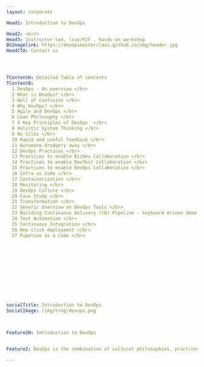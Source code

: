 ```yaml
---
layout: corporate

Head1: Introduction to DevOps 

Head2: <br/>
Head3: Instructor-led, live/F2F , hands-on workshop
BGImagelink: https://devopsmasterclass.github.io/img/header.jpg
HeadCTA: Contact us




TContentH: Detailed Table of contents
TContentB: 
  1 DevOps - An overview </br>
  2 What is DevOps? </br>
  3 Wall of Confusion </br>
  4 Why DevOps? </br>
  5 Agile and DevOps </br>
  6 Lean Philosophy </br>
  7 4 Key Principles of DevOps  </br>
  8 Holistic System Thinking </br>	
  9 No Silos </br>
  10 Rapid and useful feedback </br>
  11 Automate drudgery away </br>
  12 DevOps Practices </br>
  13 Practices to enable BizDev Collaboration </br>
  14 Practices to enable DevTest Collaboration </br>
  15 Practices to enable DevOps Collaboration </br>
  16 Infra as Code </br>
  17 Containerization </br>
  18 Monitoring </br>
  19 DevOps Culture </br>
  20 Case Study </br>
  21 Transformation </br>
  22 Generic Overview on DevOps Tools </br>
  23 Building Continuous Delivery (CD) Pipeline - keyboard driven demo </br>
  24 Test Automation </br>
  25 Continuous Integration </br>
  26 One click deployment </br>
  27 Pipeline as a Code </br>








                        



socialTitle: Introduction to DevOps 
SocialImage: /img/trng/devops.png


 
Feature2H: Introduction to DevOps 


Feature2: DevOps is the combination of cultural philosophies, practices, and tools that increases an organization’s ability to deliver applications and services at high velocity. This training enables participants to understand various aspects of how they could enable a DevOps culture.

---
```



